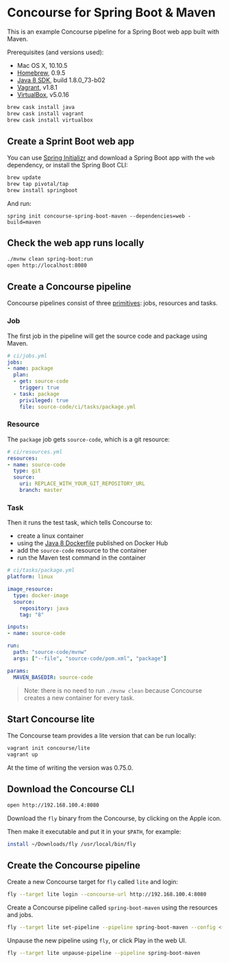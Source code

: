 # Concourse for Spring Boot & Maven

This is an example Concourse pipeline for a Spring Boot web app built with Maven.

Prerequisites (and versions used):

- Mac OS X, 10.10.5
- [Homebrew], 0.9.5
- [Java 8 SDK], build 1.8.0_73-b02
- [Vagrant], v1.8.1
- [VirtualBox], v5.0.16

```sh
brew cask install java
brew cask install vagrant
brew cask install virtualbox
```

## Create a Sprint Boot web app

You can use [Spring Initializr] and download a Spring Boot app with the `web` dependency, or install the Spring Boot CLI:

```sh
brew update
brew tap pivotal/tap
brew install springboot
```

And run:

```
spring init concourse-spring-boot-maven --dependencies=web -build=maven
```

## Check the web app runs locally

```sh
./mvnw clean spring-boot:run
open http://localhost:8080
```

## Create a Concourse pipeline

Concourse pipelines consist of three [primitives]: jobs, resources and tasks.

### Job

The first job in the pipeline will get the source code and package using Maven.

```yaml
# ci/jobs.yml
jobs:
- name: package
  plan:
  - get: source-code
    trigger: true
  - task: package
    privileged: true
    file: source-code/ci/tasks/package.yml
```

### Resource

The `package` job gets `source-code`, which is a git resource:

```yaml
# ci/resources.yml
resources:
- name: source-code
  type: git
  source:
    uri: REPLACE_WITH_YOUR_GIT_REPOSITORY_URL
    branch: master
```

### Task

Then it runs the test task, which tells Concourse to:

- create a linux container
- using the [Java 8 Dockerfile] published on Docker Hub
- add the `source-code` resource to the container
- run the Maven test command in the container

```yaml
# ci/tasks/package.yml
platform: linux

image_resource:
  type: docker-image
  source:
    repository: java
    tag: "8"

inputs:
- name: source-code

run:
  path: "source-code/mvnw"
  args: ["--file", "source-code/pom.xml", "package"]

params:
  MAVEN_BASEDIR: source-code
```

> Note: there is no need to run `./mvnw clean` because Concourse creates a new container for every task.

## Start Concourse lite

The Concourse team provides a lite version that can be run locally:

```sh
vagrant init concourse/lite
vagrant up
```

At the time of writing the version was 0.75.0.

## Download the Concourse CLI

```sh
open http://192.168.100.4:8080
```

Download the `fly` binary from the Concourse, by clicking on the Apple icon.

Then make it executable and put it in your `$PATH`, for example:

```sh
install ~/Downloads/fly /usr/local/bin/fly
```

## Create the Concourse pipeline

Create a new Concourse target for `fly` called `lite` and login:

```sh
fly --target lite login --concourse-url http://192.168.100.4:8080
```

Create a Concourse pipeline called `spring-boot-maven` using the resources and jobs.

```sh
fly --target lite set-pipeline --pipeline spring-boot-maven --config <(cat ci/resources.yml ci/jobs.yml)
```

Unpause the new pipeline using `fly`, or click Play in the web UI.

```sh
fly --target lite unpause-pipeline --pipeline spring-boot-maven
```


[Homebrew]: http://brew.sh/
[Java 8 SDK]: http://www.oracle.com/technetwork/java/javase/downloads/jdk8-downloads-2133151.html
[Spring Initializr]: https://start.spring.io/
[Java 8 Dockerfile]: https://hub.docker.com/_/java/
[Vagrant]: https://www.vagrantup.com/downloads.html
[VirtualBox]: https://www.virtualbox.org/wiki/Downloads
[primitives]: http://concourse.ci/concepts.html
